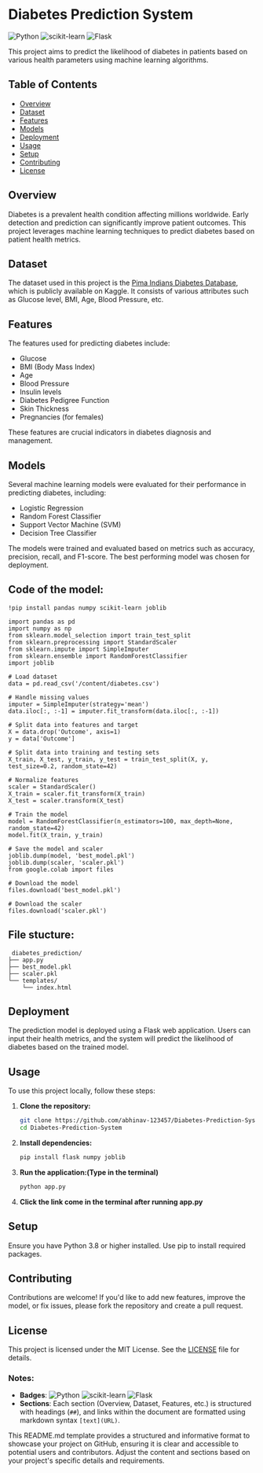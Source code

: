 # Diabetes Prediction System

![Python](https://img.shields.io/badge/Python-3.8%2B-blue)
![scikit-learn](https://img.shields.io/badge/scikit--learn-0.24.2-orange)
![Flask](https://img.shields.io/badge/Flask-2.0.1-green)

This project aims to predict the likelihood of diabetes in patients based on various health parameters using machine learning algorithms.

## Table of Contents

- [Overview](#overview)
- [Dataset](#dataset)
- [Features](#features)
- [Models](#models)
- [Deployment](#deployment)
- [Usage](#usage)
- [Setup](#setup)
- [Contributing](#contributing)
- [License](#license)

## Overview

Diabetes is a prevalent health condition affecting millions worldwide. Early detection and prediction can significantly improve patient outcomes. This project leverages machine learning techniques to predict diabetes based on patient health metrics.

## Dataset

The dataset used in this project is the [Pima Indians Diabetes Database](https://www.kaggle.com/uciml/pima-indians-diabetes-database), which is publicly available on Kaggle. It consists of various attributes such as Glucose level, BMI, Age, Blood Pressure, etc.

## Features

The features used for predicting diabetes include:
- Glucose
- BMI (Body Mass Index)
- Age
- Blood Pressure
- Insulin levels
- Diabetes Pedigree Function
- Skin Thickness
- Pregnancies (for females)

These features are crucial indicators in diabetes diagnosis and management.

## Models

Several machine learning models were evaluated for their performance in predicting diabetes, including:
- Logistic Regression
- Random Forest Classifier
- Support Vector Machine (SVM)
- Decision Tree Classifier

The models were trained and evaluated based on metrics such as accuracy, precision, recall, and F1-score. The best performing model was chosen for deployment.

## Code of the model: 

    !pip install pandas numpy scikit-learn joblib

    import pandas as pd
    import numpy as np
    from sklearn.model_selection import train_test_split
    from sklearn.preprocessing import StandardScaler
    from sklearn.impute import SimpleImputer
    from sklearn.ensemble import RandomForestClassifier
    import joblib

    # Load dataset  
    data = pd.read_csv('/content/diabetes.csv')

    # Handle missing values
    imputer = SimpleImputer(strategy='mean')
    data.iloc[:, :-1] = imputer.fit_transform(data.iloc[:, :-1])

    # Split data into features and target 
    X = data.drop('Outcome', axis=1)
    y = data['Outcome']

    # Split data into training and testing sets
    X_train, X_test, y_train, y_test = train_test_split(X, y, test_size=0.2, random_state=42)

    # Normalize features
    scaler = StandardScaler()
    X_train = scaler.fit_transform(X_train)
    X_test = scaler.transform(X_test)

    # Train the model
    model = RandomForestClassifier(n_estimators=100, max_depth=None, random_state=42)
    model.fit(X_train, y_train)
 
    # Save the model and scaler
    joblib.dump(model, 'best_model.pkl')
    joblib.dump(scaler, 'scaler.pkl')
    from google.colab import files

    # Download the model
    files.download('best_model.pkl')

    # Download the scaler
    files.download('scaler.pkl')


## File stucture:

     
     diabetes_prediction/
    ├── app.py
    ├── best_model.pkl
    ├── scaler.pkl
    └── templates/
        └── index.html

## Deployment

The prediction model is deployed using a Flask web application. Users can input their health metrics, and the system will predict the likelihood of diabetes based on the trained model.

## Usage

To use this project locally, follow these steps:

1. **Clone the repository:**
   ```bash
   git clone https://github.com/abhinav-123457/Diabetes-Prediction-System.git
   cd Diabetes-Prediction-System
   
2. **Install dependencies:**
   ```bash
   pip install flask numpy joblib
   
3. **Run the application:(Type in the terminal)**
   ```bash
   python app.py

4. **Click the link come in the terminal after running app.py**
 
## Setup

Ensure you have Python 3.8 or higher installed. Use pip to install required packages.

## Contributing
Contributions are welcome! If you'd like to add new features, improve the model, or fix issues, please fork the repository and create a pull request.

## License
This project is licensed under the MIT License. See the [LICENSE](LICENSE) file for details.


### Notes:

- **Badges**:  ![Python](https://img.shields.io/badge/Python-3.8%2B-blue)  ![scikit-learn](https://img.shields.io/badge/scikit--learn-0.24.2-orange)  ![Flask](https://img.shields.io/badge/Flask-2.0.1-green)
- **Sections**: Each section (Overview, Dataset, Features, etc.) is structured with headings (`##`), and links within the document are formatted using markdown syntax `[text](URL)`.

This README.md template provides a structured and informative format to showcase your project on GitHub, ensuring it is clear and accessible to potential users and contributors. Adjust the content and sections based on your project's specific details and requirements.
